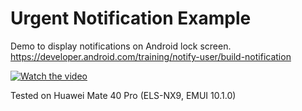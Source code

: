 # Urgent Notification Example

Demo to display notifications on Android lock screen.
https://developer.android.com/training/notify-user/build-notification

[![Watch the video](https://img.youtube.com/vi/X6IxL2sjfx8/maxresdefault.jpg)](https://youtu.be/X6IxL2sjfx8)

Tested on Huawei Mate 40 Pro (ELS-NX9, EMUI 10.1.0)
